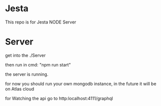 # Jesta

This repo is for Jesta NODE Server

# Server

get into the ./Server

then run in cmd: "npm run start"

the server is running. 

for now you should run your own mongodb instance, in the future it will be on Atlas cloud

for Watching the api go to http:localhost:4111/graphql
